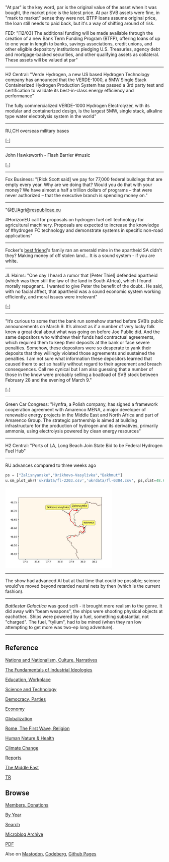 
"At par" is the key word, par is the original value of the asset when
it was bought, the market price is the latest price. At par SVB assets
were fine, in "mark to market" sense they were not. BTFP loans assume
original price, the loan still needs to paid back, but it's a way of
shifting around of risk.

FED: "[12/03] The additional funding will be made available through
the creation of a new Bank Term Funding Program (BTFP), offering loans
of up to one year in length to banks, savings associations, credit
unions, and other eligible depository institutions pledging
U.S. Treasuries, agency debt and mortgage-backed securities, and other
qualifying assets as collateral. These assets will be valued at par"

---

H2 Central: "Verde Hydrogen, a new US based Hydrogen Technology
company has announced that the VERDE-1000, a 5MW Single Stack
Containerized Hydrogen Production System has passed a 3rd party test
and certification to validate its best-in-class energy efficiency and
performance"

The fully commercialized VERDE-1000 Hydrogen Electrolyzer, with its
modular and containerized design, is the largest 5MW, single stack,
alkaline type water electrolysis system in the world"

---

RU,CH overseas military bases

[[-]](2023/01/formil.html)

---

John Hawksworth - Flash Barrier \#music

[[-]](https://youtu.be/icC3G0xaCQI)

---

Fox Business: "[Rick Scott said] we pay for 77,000 federal buildings
that are empty every year. Why are we doing that? Would you do that
with your money?  We have almost a half a trillion dollars of programs
– that were never authorized – that the executive branch is spending
money on."

---

"@EUAgri@respublicae.eu

\#HorizonEU call for proposals on hydrogen fuel cell technology for
agricultural machinery. Proposals are expected to increase the
knowledge of \#hydrogen FC technology and demonstrate systems in
specific non-road applications"

---

Focker's [best friend](mbl/2023/ejagoffmaxwell2.jpg)'s family ran an
emerald mine in the apartheid SA didn't they? Making money of off
stolen land... It is a sound system - if you are white.

---

JL Haims: "One day I heard a rumor that [Peter Thiel] defended
apartheid (which was then still the law of the land in South Africa),
which I found morally repugnant.. I wanted to give Peter the benefit
of the doubt.. He said, with no facial affect, that apartheid was a
sound economic system working efficiently, and moral issues were
irrelevant"

[[-]](https://medium.com/indian-thoughts/my-conversation-with-peter-thiel-about-apartheid-and-its-aftermath-3fdf4249b08d)

---

"It’s curious to some that the bank run somehow started before SVB’s
public announcements on March 9. It’s almost as if a number of very
lucky folk knew a great deal about what was going on before Joe Public
did. And the same depositors who withdrew their funds had contractual
agreements, which required them to keep their deposits at the bank or
face severe penalties. Somehow, these depositors were so desperate to
yank their deposits that they willingly violated those agreements and
sustained the penalties. I am not sure what information these
depositors learned that caused them to act so hastily without regard
to their agreement and breach consequences. Call me cynical but I am
also guessing that a number of those in the know were probably selling
a boatload of SVB stock between February 28 and the evening of March 9."

[[-]](https://thesecinaction.com/)

---

Green Car Congress: "Hynfra, a Polish company, has signed a framework
cooperation agreement with Amarenco MENA, a major developer of
renewable energy projects in the Middle East and North Africa and part
of Amarenco Group. The strategic partnership is aimed at building
infrastructure for the production of hydrogen and its derivatives,
primarily ammonia, using electrolysis powered by clean energy
resources"

---

H2 Central: "Ports of LA, Long Beach Join State Bid to be Federal
Hydrogen Fuel Hub"

---

RU advances compared to three weeks ago

```python
ps = ["Zalisnyanske","Orikhovo-Vasylivka","Bakhmut"]
u.sm_plot_ukr('ukrdata/fl-2203.csv','ukrdata/fl-0304.csv', ps,clat=48.6,clon=37.8,zoom=0.04)
```

<img width='340' src='mbl/2023/ukr-4.jpg'/> 

---

The show had advanced AI but at that time that could be possible;
science would've moved beyond retarded neural nets by then (which is
the current fashion).

---

*Battlestar Galactica* was good scifi - it brought more realism to the
genre. It did away with "beam weapons", the ships were shooting
physical objects at eachother.. Ships were powered by a fuel,
something substantial, not "charged". The fuel, "tylium", had to be
mined (when they ran low attempting to get more was two-ep long
adventure).

---

## Reference

[Nations and Nationalism, Culture, Narratives](0119/2013/02/nations-and-nationalism.html)

[The Fundamentals of Industrial Ideologies](0119/2011/04/fundamentals-of-industrial-ideologies.html)

[Education, Workplace](0119/2017/09/education-workplace.html)

[Science and Technology](0119/2018/09/science-technology.html)

[Democracy, Parties](0119/2016/11/democracy.html)

[Economy](2021/01/economy.html)

[Globalization](0119/2018/09/globalization.html)

[Rome, The First Wave, Religion](0119/2017/12/rome.html)

[Human Nature & Health](2020/07/human-nature.html)

[Climate Change](2022/01/climate.html)

[Reports](2021/01/reports.html)

[The Middle East](0119/2019/07/middleeast.html)

[TR](../tr/index.html)

## Browse

[Members, Donations](2022/08/members.html)

[By Year](years.html)

[Search](search.html)

[Microblog Archive](mbl/index.html)

[PDF](https://drive.google.com/uc?export=view&id=1FSi-1MnqXVq_PVTEXzzflwN8-7h92N_R)

Also on 
[Mastodon](https://masto.ai/@muratk3n),
[Codeberg](https://muratk5n.codeberg.page/en/),
[Github Pages](https://muratk5n.github.io/thirdwave/en/)

